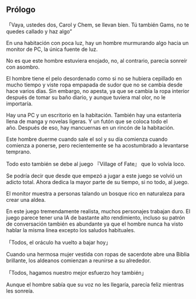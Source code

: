 
## Prólogo


「Vaya, ustedes dos, Carol y Chem, se llevan bien. Tú también Gams, no te quedes callado y haz algo”

En una habitación con poca luz, hay un hombre murmurando algo hacia un monitor de PC, la única fuente de luz.

No es que este hombre estuviera enojado, no, al contrario, parecía sonreír con asombro.

El hombre tiene el pelo desordenado como si no se hubiera cepillado en mucho tiempo y viste ropa empapada de sudor que no se cambia desde hace varios días. Sin embargo, no apesta, ya que se cambia la ropa interior después de tomar su baño diario, y aunque tuviera mal olor, no le importaría.

Hay una PC y un escritorio en la habitación. También hay una estantería llena de manga y novelas ligeras. Y un futón que se coloca todo el año. Después de eso, hay mancuernas en un rincón de la habitación.

Este hombre duerme cuando sale el sol y su día comienza cuando comienza a ponerse, pero recientemente se ha acostumbrado a levantarse temprano.

Todo esto también se debe al juego 『Village of Fate』 que lo volvía loco.

Se podría decir que desde que empezó a jugar a este juego se volvió un adicto total. Ahora dedica la mayor parte de su tiempo, si no todo, al juego.

El monitor muestra a personas talando un bosque rico en naturaleza para crear una aldea.

En este juego tremendamente realista, muchos personajes trabajan duro. El juego parece tener una IA de bastante alto rendimiento, incluso su patrón de conversación también es abundante ya que el hombre nunca ha visto hablar la misma línea excepto los saludos habituales.

「Todos, el oráculo ha vuelto a bajar hoy」

Cuando una hermosa mujer vestida con ropas de sacerdote abre una Biblia brillante, los aldeanos comienzan a reunirse a su alrededor.

「Todos, hagamos nuestro mejor esfuerzo hoy también」

Aunque el hombre sabía que su voz no les llegaría, parecía feliz mientras les sonreía.
